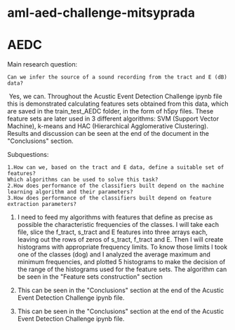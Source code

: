 # aml-aed-challenge-mitsyprada

 

# AEDC 

Main research question:

```
Can we infer the source of a sound recording from the tract and E (dB) data?
```

​	Yes, we can. Throughout the Acustic Event Detection Challenge ipynb file this is demonstrated calculating features sets obtained from this data, which are saved in the train_test_AEDC folder, in the form of h5py files. These feature sets are later used in 3 different algorithms: SVM (Support Vector Machine), k-means and HAC (Hierarchical Agglomerative Clustering). Results and discussion can be seen at the end of the document in the "Conclusions" section.

Subquestions:

```
1.How can we, based on the tract and E data, define a suitable set of features?
Which algorithms can be used to solve this task?
2.How does performance of the classifiers built depend on the machine learning algorithm and their parameters?
3.How does performance of the classifiers built depend on feature extraction parameters?
```

1. I need to feed my algorithms with features that define as precise as  possible the characteristic frequencies of the classes. I will take each file, slice the f_tract, s_tract and E features into three arrays each, leaving out the rows of zeros of s_tract, f_tract and E. Then I will  create histograms with appropriate frequency limits. To know those limits I took one of the classes (dog) and I analyzed the average maximum and  minimum frequencies, and plotted 5 histograms to make the decision of the range of the histograms used for the feature sets. The algorithm can be seen in the "Feature sets construction" section

2. This can be seen in the "Conclusions" section at the end of the Acustic Event Detection Challenge ipynb file.
3. This can be seen in the "Conclusions" section at the end of the Acustic Event Detection Challenge ipynb file.